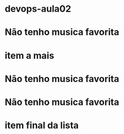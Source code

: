 # devops-aula02

# Não tenho musica favorita
# item a mais
# Não tenho musica favorita
# Não tenho musica favorita
# item final da lista
